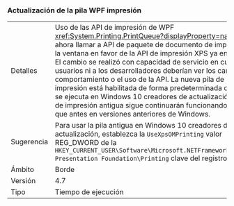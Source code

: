 ### <a name="wpf-printing-stack-update"></a>Actualización de la pila WPF impresión

|   |   |
|---|---|
|Detalles|Uso de las API de impresión de WPF <xref:System.Printing.PrintQueue?displayProperty=name> ahora llamar a API de paquete de documento de impresión de la ventana en favor de la API de impresión XPS ya en desuso. El cambio se realizó con capacidad de servicio en cuenta; los usuarios ni a los desarrolladores deberían ver los cambios de comportamiento o el uso de la API. La nueva pila de impresión está habilitada de forma predeterminada cuando se ejecuta en Windows 10 creadores de actualización. La pila de impresión antigua sigue continuarán funcionando igual que antes en versiones anteriores de Windows.|
|Sugerencia|Para usar la pila antigua en Windows 10 creadores de actualización, establezca la <code>UseXpsOMPrinting</code> valor REG_DWORD de la <code>HKEY_CURRENT_USER\Software\Microsoft\.NETFramework\Windows Presentation Foundation\Printing</code> clave del registro para <code>1</code>.|
|Ámbito|Borde|
|Versión|4.7|
|Tipo|Tiempo de ejecución|

